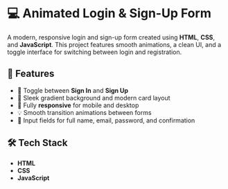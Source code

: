 # 💻 Animated Login & Sign-Up Form

A modern, responsive login and sign-up form created using **HTML**, **CSS**, and **JavaScript**. This project features smooth animations, a clean UI, and a toggle interface for switching between login and registration.


## 🚀 Features

- 🔁 Toggle between **Sign In** and **Sign Up**
- 🎨 Sleek gradient background and modern card layout
- 📱 Fully **responsive** for mobile and desktop
- 💡 Smooth transition animations between forms
- 🔐 Input fields for full name, email, password, and confirmation

## 🛠️ Tech Stack

- **HTML**
- **CSS**
- **JavaScript**

